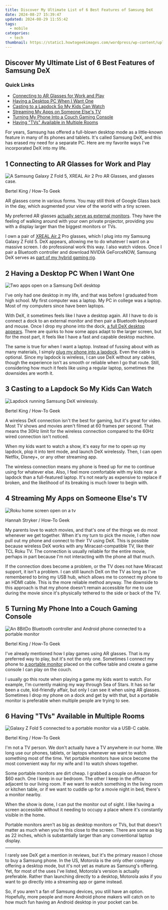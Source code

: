 ```yaml
---
title: Discover My Ultimate List of 6 Best Features of Samsung DeX
date: 2024-08-27 15:39:47
updated: 2024-08-29 11:55:42
tags:
  - mobile
categories:
  - tech
thumbnail: https://static1.howtogeekimages.com/wordpress/wp-content/uploads/wm/2024/08/galaxy-z-fold-5-launching-samsung-dex-on-a-lapdock.jpg
---
```


## Discover My Ultimate List of 6 Best Features of Samsung DeX

### Quick Links

* [Connecting to AR Glasses for Work and Play](https://extra-lessons.techidaily.com/fading-beats-an-fl-studio-approach/)
* [Having a Desktop PC When I Want One](https://visual-screen-recording.techidaily.com/updated-in-2024-ultimate-record-keeper-thorough-az-audits/)
* [Casting to a Lapdock So My Kids Can Watch](https://extra-lessons.techidaily.com/unveiling-the-secret-seeing-popular-youtube-reactions/)
* [Streaming My Apps on Someone Else's TV](https://tech-renaissance.techidaily.com/easy-steps-for-retrieving-saved-reels-in-the-instagram-app/)
* [Turning My Phone Into a Couch Gaming Console](https://change-location.techidaily.com/in-2024-what-pokemon-evolve-with-a-dawn-stone-for-vivo-s18e-drfone-by-drfone-virtual-android/)
* [Having "TVs" Available in Multiple Rooms](https://youtube-zero.techidaily.com/024-approved-discovering-artistic-expression-top-film-tips-on-youtube/)

 For years, Samsung has offered a full-blown desktop mode as a little-known feature in many of its phones and tablets. It's called Samsung DeX, and this has erased my need for a separate PC. Here are my favorite ways I've incorporated DeX into my life.

## 1  Connecting to AR Glasses for Work and Play 

![A Samsung Galaxy Z Fold 5, XREAL Air 2 Pro AR Glasses, and glasses case.](https://static1.howtogeekimages.com/wordpress/wp-content/uploads/wm/2024/05/1000061021.jpg) 

Bertel King / How-To Geek

 AR glasses come in various forms. You may still think of Google Glass back in the day, which augmented your view of the world with a tiny screen.

 My preferred AR glasses [actually serve as external monitors](https://youtube-docs.techidaily.com/approved-expert-insights-where-to-invest-in-youtube-creator-revenue/). They have the feeling of walking around with your own private projector, providing you with a display larger than the biggest monitors or TVs.

 I own a pair of [XREAL Air 2](https://facebook-video-recording.techidaily.com/new-in-2024-understanding-the-technicalities-of-fb-360-streaming/) Pro glasses, which I plug into my Samsung Galaxy Z Fold 5\. DeX appears, allowing me to do whatever I want on a massive screen. I do professional work this way. I also watch videos. Once I pair a Bluetooth controller and download NVIDIA GeForceNOW, Samsung DeX serves as [part of my hybrid gaming rig](https://unlock-android.techidaily.com/how-can-we-unlock-our-honor-x50iplus-phone-screen-by-drfone-android/).

## 2  Having a Desktop PC When I Want One 

![Two apps open on a Samsung DeX desktop](https://static1.howtogeekimages.com/wordpress/wp-content/uploads/2024/03/samsung-dex-gallery-auxio.jpg) 

 I've only had one desktop in my life, and that was before I graduated from high school. My first computer was a laptop. My PC in college was a laptop. Most of my computers since have been laptops.

 With DeX, it sometimes feels like I have a desktop again. All I have to do is connect a dock to an external monitor and then pair a Bluetooth keyboard and mouse. Once I drop my phone into the dock, [a full DeX desktop appears](https://youtube-sure.techidaily.com/into-the-world-of-chroma-keying-youtubes-guide-to-green-screens-for-2024/). There are quirks to how some apps adapt to the larger screen, but for the most part, it feels like I have a fast and capable desktop machine.

 The same is true for when I want a laptop. Instead of fussing about with as many materials, I simply [plug my phone into a lapdock](https://apple-account.techidaily.com/in-2024-how-to-reset-apple-id-and-apple-password-from-apple-iphone-15-plus-by-drfone-ios/). Even the cable is optional. Since my lapdock is wireless, I can use DeX without any cables, though the experience isn't as smooth or reliable when I go that route. Still, considering how much it feels like using a regular laptop, sometimes the downsides are worth it.

## 3  Casting to a Lapdock So My Kids Can Watch 

![Lapdock running Samsung DeX wirelessly.](https://static1.howtogeekimages.com/wordpress/wp-content/uploads/wm/2024/08/lapdock-running-samsung-dex-wirelessly.jpg) 

Bertel King / How-To Geek

 A wireless DeX connection isn't the best for gaming, but it's great for video. Most TV shows and movies aren't filmed at 60 frames per second. That means the 30Hz limit for the wireless connection compared to the 60Hz wired connection isn't noticed.

 When my kids want to watch a show, it's easy for me to open up my lapdock, plop it into tent mode, and launch DeX wirelessly. Then, I can open Netflix, Disney+, or any other streaming app.

 The wireless connection means my phone is freed up for me to continue using for whatever else. Also, I feel more comfortable with my kids near a lapdock than a full-featured laptop. It's not nearly as expensive to replace if broken, and the likelihood of its breaking is much lower to begin with.

## 4  Streaming My Apps on Someone Else's TV 

![Roku home screen open on a tv](https://static1.howtogeekimages.com/wordpress/wp-content/uploads/2024/08/52861810091_0f4880a5ed_o.jpg) 

Hannah Stryker / How-To Geek

 My parents love to watch movies, and that's one of the things we do most whenever we get together. When it's my turn to pick the movie, I often now pull out my phone and connect to their TV using DeX. This is possible because wireless DeX works with any Miracast-compatible TV, like their TCL Roku TV. The connection is usually reliable for the entire movie, perhaps in part because I'm not interacting with the phone all that much.

 If the connection does become a problem, or the TV does not have Miracast support, it isn't a problem. I can still launch DeX on the TV as long as I've remembered to bring my USB hub, which allows me to connect my phone to an HDMI cable. This is the more reliable method anyway. The downside to this approach is that my phone doesn't remain accessible for me to use during the movie since it's physically tethered to the side or back of the TV.

## 5  Turning My Phone Into a Couch Gaming Console 

![An 8BitDo Bluetooth controller and Android phone connected to a portable monitor](https://static1.howtogeekimages.com/wordpress/wp-content/uploads/2024/02/8bitdo-controller-android-portable-monitor.jpg) 

Bertel King / How-To Geek

 I've already mentioned how I play games using AR glasses. That is my preferred way to play, but it's not the only one. Sometimes I connect my phone to [a portable monitor](https://fake-location.techidaily.com/does-airplane-mode-turn-off-gps-location-on-realme-narzo-60-pro-5g-drfone-by-drfone-virtual-android/) placed on the coffee table and create a game console I can play on the couch.

 I usually go this route when playing a game my kids want to watch. For example, I'm currently making my way through Sea of Stars. It has so far been a cute, kid-friendly affair, but only I can see it when using AR glasses. Sometimes I drop my phone on a dock and get by with that, but a portable monitor is preferable when multiple people are trying to see.

## 6  Having "TVs" Available in Multiple Rooms 

![Galaxy Z Fold 5 connected to a portable monitor via a USB-C cable.](https://static1.howtogeekimages.com/wordpress/wp-content/uploads/wm/2024/08/1000045741.jpg) 

Bertel King / How-To Geek

 I'm not a TV person. We don't actually have a TV anywhere in our home. We long use our phones, tablets, or laptops whenever we want to watch something most of the time. Yet portable monitors have since become the most convenient way for my wife and I to watch shows together.

 Some portable monitors are dirt cheap. I grabbed a couple on Amazon for $60 each. One I keep in our bedroom. The other I keep in the office adjacent to our living room. If we want to watch something in the living room or kitchen table, or if we want to cuddle up for a movie night in bed, there's a monitor nearby.

 When the show is done, I can put the monitor out of sight. I like having a screen accessible without it needing to occupy a place where it's constantly visible in the home.

 Portable monitors aren't as big as desktop monitors or TVs, but that doesn't matter as much when you're this close to the screen. There are some as big as 22 inches, which is substantially larger than any conventional laptop display.

---

 I rarely see DeX get a mention in reviews, but it's the primary reason I chose to buy a Samsung phone. In the US, Motorola is the only other company offering a desktop mode, but it's not yet as mature as Samsung's offering. Yet, for most of the uses I've listed, Motorola's version is actually preferable. Rather than launching directly to a desktop, Motorola asks if you want to go directly into a streaming app or game instead.

 So, if you aren't a fan of Samsung devices, you still have an option. Hopefully, more people and more Android phone makers will catch on to how much fun having an Android desktop in your pocket can be.

<ins class="adsbygoogle"
     style="display:block"
     data-ad-format="autorelaxed"
     data-ad-client="ca-pub-7571918770474297"
     data-ad-slot="1223367746"></ins>



<ins class="adsbygoogle"
     style="display:block"
     data-ad-client="ca-pub-7571918770474297"
     data-ad-slot="8358498916"
     data-ad-format="auto"
     data-full-width-responsive="true"></ins>
